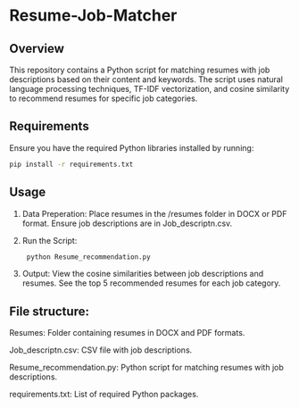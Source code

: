 # Resume-Job-Matcher

## Overview

This repository contains a Python script for matching resumes with job descriptions based on their content and keywords. The script uses natural language processing techniques, TF-IDF vectorization, and cosine similarity to recommend resumes for specific job categories.

## Requirements

Ensure you have the required Python libraries installed by running:

```bash
pip install -r requirements.txt

```
## Usage

1. Data Preperation:
   Place resumes in the /resumes folder in DOCX or PDF format.
   Ensure job descriptions are in Job_descriptn.csv.
   
3. Run the Script:
   ```bash
    python Resume_recommendation.py
   ```
4. Output:
   View the cosine similarities between job descriptions and resumes.
   See the top 5 recommended resumes for each job category.
   
 ## File structure:
   
   Resumes: Folder containing resumes in DOCX and PDF formats.
   
   Job_descriptn.csv: CSV file with job descriptions.
   
   Resume_recommendation.py: Python script for matching resumes with job descriptions.
   
   requirements.txt: List of required Python packages.


